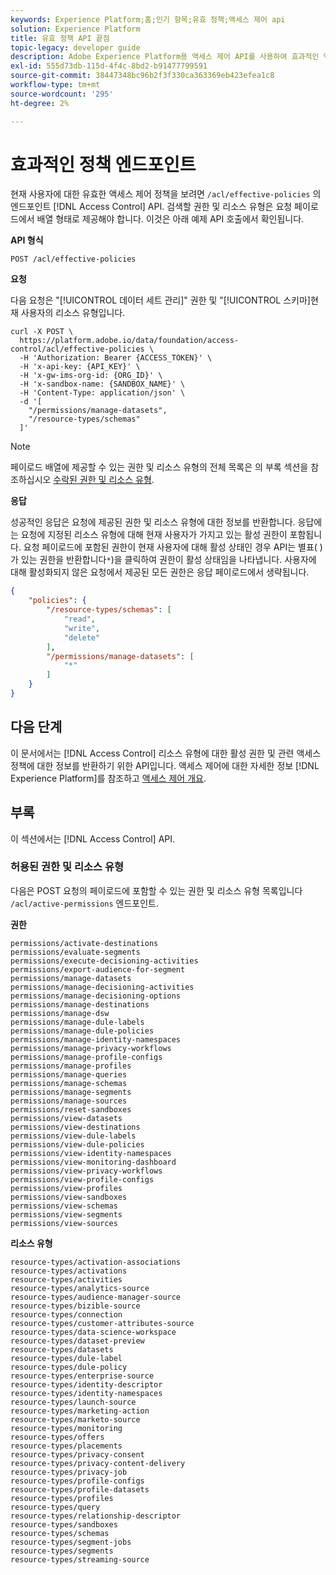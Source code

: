 ```yaml
---
keywords: Experience Platform;홈;인기 항목;유효 정책;액세스 제어 api
solution: Experience Platform
title: 유효 정책 API 끝점
topic-legacy: developer guide
description: Adobe Experience Platform용 액세스 제어 API를 사용하여 효과적인 액세스 정책을 보는 방법을 알아봅니다.
exl-id: 555d73db-115d-4f4c-8bd2-b91477799591
source-git-commit: 38447348bc96b2f3f330ca363369eb423efea1c8
workflow-type: tm+mt
source-wordcount: '295'
ht-degree: 2%

---
```


# 효과적인 정책 엔드포인트

현재 사용자에 대한 유효한 액세스 제어 정책을 보려면 `/acl/effective-policies` 의 엔드포인트 [!DNL Access Control] API. 검색할 권한 및 리소스 유형은 요청 페이로드에서 배열 형태로 제공해야 합니다. 이것은 아래 예제 API 호출에서 확인됩니다.

**API 형식**

```http
POST /acl/effective-policies
```

**요청**

다음 요청은 &quot;[!UICONTROL 데이터 세트 관리]&quot; 권한 및 &quot;[!UICONTROL 스키마]현재 사용자의 리소스 유형입니다.

```shell
curl -X POST \
  https://platform.adobe.io/data/foundation/access-control/acl/effective-policies \
  -H 'Authorization: Bearer {ACCESS_TOKEN}' \
  -H 'x-api-key: {API_KEY}' \
  -H 'x-gw-ims-org-id: {ORG_ID}' \
  -H 'x-sandbox-name: {SANDBOX_NAME}' \
  -H 'Content-Type: application/json' \
  -d '[
    "/permissions/manage-datasets",
    "/resource-types/schemas"
  ]'
```

>[!NOTE]
>
>페이로드 배열에 제공할 수 있는 권한 및 리소스 유형의 전체 목록은 의 부록 섹션을 참조하십시오 [수락된 권한 및 리소스 유형](#accepted-permissions-and-resource-types).

**응답**

성공적인 응답은 요청에 제공된 권한 및 리소스 유형에 대한 정보를 반환합니다. 응답에는 요청에 지정된 리소스 유형에 대해 현재 사용자가 가지고 있는 활성 권한이 포함됩니다. 요청 페이로드에 포함된 권한이 현재 사용자에 대해 활성 상태인 경우 API는 별표( )가 있는 권한을 반환합니다`*`)을 클릭하여 권한이 활성 상태임을 나타냅니다. 사용자에 대해 활성화되지 않은 요청에서 제공된 모든 권한은 응답 페이로드에서 생략됩니다.

```json
{
    "policies": {
        "/resource-types/schemas": [
            "read",
            "write",
            "delete"
        ],
        "/permissions/manage-datasets": [
            "*"
        ]
    }
}
```

## 다음 단계

이 문서에서는 [!DNL Access Control] 리소스 유형에 대한 활성 권한 및 관련 액세스 정책에 대한 정보를 반환하기 위한 API입니다. 액세스 제어에 대한 자세한 정보 [!DNL Experience Platform]를 참조하고 [액세스 제어 개요](../home.md).

## 부록

이 섹션에서는 [!DNL Access Control] API.

### 허용된 권한 및 리소스 유형

다음은 POST 요청의 페이로드에 포함할 수 있는 권한 및 리소스 유형 목록입니다 `/acl/active-permissions` 엔드포인트.

**권한**

```plaintext
permissions/activate-destinations
permissions/evaluate-segments
permissions/execute-decisioning-activities
permissions/export-audience-for-segment
permissions/manage-datasets
permissions/manage-decisioning-activities
permissions/manage-decisioning-options
permissions/manage-destinations
permissions/manage-dsw
permissions/manage-dule-labels
permissions/manage-dule-policies
permissions/manage-identity-namespaces
permissions/manage-privacy-workflows
permissions/manage-profile-configs
permissions/manage-profiles
permissions/manage-queries
permissions/manage-schemas
permissions/manage-segments
permissions/manage-sources
permissions/reset-sandboxes
permissions/view-datasets
permissions/view-destinations
permissions/view-dule-labels
permissions/view-dule-policies
permissions/view-identity-namespaces
permissions/view-monitoring-dashboard
permissions/view-privacy-workflows
permissions/view-profile-configs
permissions/view-profiles
permissions/view-sandboxes
permissions/view-schemas
permissions/view-segments
permissions/view-sources
```

**리소스 유형**

```plaintext
resource-types/activation-associations
resource-types/activations
resource-types/activities
resource-types/analytics-source
resource-types/audience-manager-source
resource-types/bizible-source
resource-types/connection
resource-types/customer-attributes-source
resource-types/data-science-workspace
resource-types/dataset-preview
resource-types/datasets
resource-types/dule-label
resource-types/dule-policy
resource-types/enterprise-source
resource-types/identity-descriptor
resource-types/identity-namespaces
resource-types/launch-source
resource-types/marketing-action
resource-types/marketo-source
resource-types/monitoring
resource-types/offers
resource-types/placements
resource-types/privacy-consent
resource-types/privacy-content-delivery
resource-types/privacy-job
resource-types/profile-configs
resource-types/profile-datasets
resource-types/profiles
resource-types/query
resource-types/relationship-descriptor
resource-types/sandboxes
resource-types/schemas
resource-types/segment-jobs
resource-types/segments
resource-types/streaming-source
```
